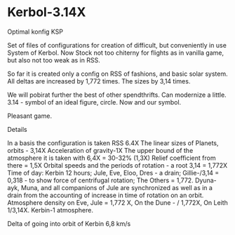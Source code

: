 Kerbol-3.14X
============

Optimal konfig KSP

Set of files of configurations for creation of difficult, but conveniently in use System of Kerbol.
Now Stock not too chiterny for flights as in vanilla game, but also not too weak as in RSS.

So far it is created
 only a config on RSS of fashions, and basic solar system.
All deltas are increased by 1,772 times. The sizes by 3,14 times. 

We will pobirat further the best of other spendthrifts. Can modernize a little.
3.14 - symbol of an ideal figure, circle. Now and our symbol.

Pleasant game.

Details

In a basis the configuration is taken RSS 6.4X
The linear sizes of Planets, orbits - 3,14X
Acceleration of gravity-1X
The upper bound of the atmosphere it is taken with 6,4X = 30-32% (1,3X)
Relief coefficient from there = 1,5X
Orbital speeds and the periods of rotation - a root 3,14 = 1,772X
 Time of day: Kerbin 12 hours; Jule, Eve, Eloo, Dres - a drain; Gillie-/3,14 = 0,318 - to show force of centrifugal rotation; The Others = 1,772.
Dyuna-ayk, Muna, and all companions of Jule are synchronized as well as in a drain from the accounting of increase in time of rotation on an orbit.
Atmosphere density on Eve, Jule = 1,772 X, On the Dune - / 1,772X, On Leith 1/3,14X. Kerbin-1 atmosphere.

Delta of going into orbit of Kerbin 6,8 km/s

